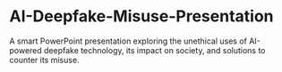 # AI-Deepfake-Misuse-Presentation
A smart PowerPoint presentation exploring the unethical uses of AI-powered deepfake technology, its impact on society, and solutions to counter its misuse.
